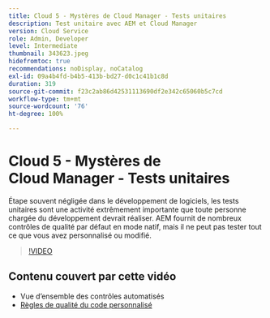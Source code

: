 ```yaml
---
title: Cloud 5 - Mystères de Cloud Manager - Tests unitaires
description: Test unitaire avec AEM et Cloud Manager
version: Cloud Service
role: Admin, Developer
level: Intermediate
thumbnail: 343623.jpeg
hidefromtoc: true
recommendations: noDisplay, noCatalog
exl-id: 09a4b4fd-b4b5-413b-bd27-d0c1c41b1c8d
duration: 319
source-git-commit: f23c2ab86d42531113690df2e342c65060b5c7cd
workflow-type: tm+mt
source-wordcount: '76'
ht-degree: 100%

---
```


# Cloud 5 - Mystères de Cloud Manager - Tests unitaires

Étape souvent négligée dans le développement de logiciels, les tests unitaires sont une activité extrêmement importante que toute personne chargée du développement devrait réaliser. AEM fournit de nombreux contrôles de qualité par défaut en mode natif, mais il ne peut pas tester tout ce que vous avez personnalisé ou modifié.

>[!VIDEO](https://video.tv.adobe.com/v/343623?quality=12&learn=on)

## Contenu couvert par cette vidéo

+ Vue d’ensemble des contrôles automatisés
+ [Règles de qualité du code personnalisé](https://experienceleague.adobe.com/docs/experience-manager-cloud-service/content/implementing/using-cloud-manager/test-results/custom-code-quality-rules.html?lang=fr)
